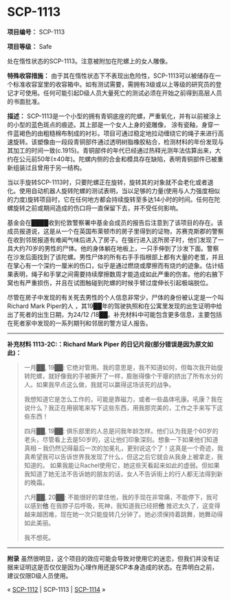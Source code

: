 # SCP-1113
                        


**项目编号：** SCP-1113

**项目等级：** Safe



处在惰性状态的SCP-1113。注意被附加在陀螺上的女人雕像。



**特殊收容措施：** 由于其在惰性状态下不表现出危险性，SCP-1113可以被储存在一个标准收容室里的收容箱中。如有测试需要，需拥有3级或以上等级的研究员的登记才可使用。任何可能引起D级人员大量死亡的测试必须在开始之前得到高层人员的书面批准。

**描述：** SCP-1113是一个小型的拥有青铜底座的陀螺，严重氧化，并有以前被涂上的小型的蓝色斑点的痕迹。其上部是一个女人上身的瓷雕像， 涂有瓷釉，身穿一件蓝褐色的由粗糙棉布制成的衬衫。项目可通过稳定地拉动缠绕它的绳子来进行高速旋转。该塑像由一段段青铜部件通过透明树脂橡胶粘合，检测材料的年份发现与其加工的时间一致(c.1915)。青铜部件的年代已经通过热释光测年法估算出来，大约在公元前50年(±40年)。陀螺内侧的合金和模具存在缺陷，表明青铜部件已被重新组装过且曾用于另一结构。

当以手旋转SCP-1113时，只要陀螺正在旋转，旋转其的对象就不会老化或者退化。使用自动机器人旋转陀螺的测试表明，当以足够的力量(使用与人力强度相似的力度)旋转项目时，它在任何地方都会持续旋转至多达14小时的时间。任何在陀螺旋转之前或期间造成的伤口将一直保留下去，并不受任何影响。

基金会在████收到伦敦警察署中基金会成员的报告后注意到了该项目的存在。该成员报道说，这是从一个在英国布莱顿市的房子里得到的证物，苏赛克斯郡的警察在收到邻居报道有难闻气味后进入了房子。在强行进入这所房子时，他们发现了一具大约70岁的男性的尸体。他的身体躺在地板上，一只手伸到了沙发下面。警察在沙发后面找到了该陀螺。男性尸体的所有右手手指根部上都有大量的老茧，并且在掌心有一个深约一厘米的伤口，似乎是通过燃烧或摩擦而有烧灼的迹象。估计结果表明，绳子和手掌之间需要持续摩擦数周才能造成如此严重的伤害。他的右腋下窝也有严重损伤，并且在试图触碰到陀螺的时候手臂过度伸长引起极端脱位。

尽管在房子中发现的有关死去男性的个人信息非常少，尸体的身份被认定是一个叫Richard Mark Piper的人 ，其19██年的驾驶执照和在公寓里发现的出生证明中给出了死者的出生日期，为24/12 /18██。补充材料中可能包含更多信息，主要包括在死者家中发现的一系列期刊和邻居的警方证人报告。


---

**补充材料 1113-2C:：Richard Mark Piper 的日记片段(部分错误是因为原文如此)：** 


> 一月██, 19██:
它绝对管用。我的意思是，我不知道如何，但每次我开始旋转陀螺，就好像我的手被撕开了一样，膨胀得像个干瘪的挤出了所有水分的人。如果我早点这么做，我就可以赢得这场该死的战争。
> 
> 我想知道它是怎么工作的，可能是靠磁力，或者一些晶体吼康。吼康？我在说什么？我正在用钢笔来写下这些东西，用我那完美的，工作之手来写下这些东西！
> 
> 四月██, 19██:
俱乐部里的人总是问我年龄怎样。他们认为我是个60岁的老头，尽管看上去是50岁的，这让他们印象深刻。想象一下如果他们知道真相 – 我仍然记得最后一次的加冕礼，更别说这个了！这真是一个奇迹，我真希望我可以告诉世界我发现了什么，但这之后它就会从我身上被拿走，我知道的。 如果我能让Rachel使用它，她这些天看起来如此的虚弱。但如果我知道了她无法不告诉她的朋友的话，女人不告诉街上的行人都无法得到新的晚霜。
> 
> 六月██, 20██:
不能很好的拿住他，我的手现在非常痛，不能停下，我可以感到**他** 在我脖子后呼吸，死神，我知道我已经把**他** 推迟太久了，这变得越来越困难，现在她一次只能旋转几分钟了。她必须保持着跳舞，她舞动得如此美丽。
> 
> 我不想死。
> 


---

**附录**  虽然很明显，这个项目的效应可能会导致对使用它的迷恋，但我们并没有证据来证明这是否仅仅是因为心理作用还是SCP本身造成的状态。在弄明白之前，建议仅限D级人员使用。



« [SCP-1112](/scp-1112) | SCP-1113 | <a shape='rect' class='newpage' href='/scp-1114'>SCP-1114</a> »





                    